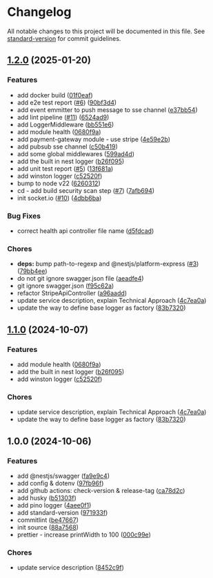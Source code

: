 # Changelog

All notable changes to this project will be documented in this file. See [standard-version](https://github.com/conventional-changelog/standard-version) for commit guidelines.

## [1.2.0](https://github.com/gknguyen/backend-node-service/compare/1.0.0...1.2.0) (2025-01-20)


### Features

* add docker build ([01f0eaf](https://github.com/gknguyen/backend-node-service/commit/01f0eafa6c38587fd66c709ad7387bfa7d934f66))
* add e2e test report ([#6](https://gk-github/gknguyen/backend-node-service/issues/6)) ([90bf3d4](https://github.com/gknguyen/backend-node-service/commit/90bf3d4783214e4701e2811db0b611ed657eb8c0))
* add event emmitter to push message to sse channel ([e37bb54](https://github.com/gknguyen/backend-node-service/commit/e37bb54bdb6741950429eb7e380803822ab990cc))
* add lint pipeline ([#11](https://gk-github/gknguyen/backend-node-service/issues/11)) ([6524ad9](https://github.com/gknguyen/backend-node-service/commit/6524ad977ed89c702368c899ca1357cb1952cbb6))
* add LoggerMiddleware ([bb551e6](https://github.com/gknguyen/backend-node-service/commit/bb551e64bd9e04e299ac19f856cc21983501acd2))
* add module health ([0680f9a](https://github.com/gknguyen/backend-node-service/commit/0680f9a618c58ec715d85b624d2cb8bf053be364))
* add payment-gateway module - use stripe ([4e59e2b](https://github.com/gknguyen/backend-node-service/commit/4e59e2b1c759d317623d71746134c8e8b4304879))
* add pubsub sse channel ([c50b419](https://github.com/gknguyen/backend-node-service/commit/c50b4195e27ff596a0c134b046b4ce6cc0a62cce))
* add some global middlewares ([599ad4d](https://github.com/gknguyen/backend-node-service/commit/599ad4dde59ca59d473cb8795cb70c12f2a05a02))
* add the built in nest logger ([b26f095](https://github.com/gknguyen/backend-node-service/commit/b26f095f50f07600c396198a95723f82183d1a09))
* add unit test report ([#5](https://gk-github/gknguyen/backend-node-service/issues/5)) ([13f681a](https://github.com/gknguyen/backend-node-service/commit/13f681adf127eaf93d946eb0eb5e3eca13a987c2))
* add winston logger ([c52520f](https://github.com/gknguyen/backend-node-service/commit/c52520f89008ace19da3242cc7189fa0db1b9d5e))
* bump to node v22 ([6260312](https://github.com/gknguyen/backend-node-service/commit/626031219709a6321ec31913dcfab219c68b3984))
* cd - add build security scan step ([#7](https://gk-github/gknguyen/backend-node-service/issues/7)) ([7afb694](https://github.com/gknguyen/backend-node-service/commit/7afb694b259db90efc4353065e06580025293591))
* init socket.io ([#10](https://gk-github/gknguyen/backend-node-service/issues/10)) ([4dbb6ba](https://github.com/gknguyen/backend-node-service/commit/4dbb6ba589b471ee504354613abc6b2d98293961))


### Bug Fixes

* correct health api controller file name ([d5fdcad](https://github.com/gknguyen/backend-node-service/commit/d5fdcad47f2036fec63bc38a465f103ce4633dda))


### Chores

* **deps:** bump path-to-regexp and @nestjs/platform-express ([#3](https://gk-github/gknguyen/backend-node-service/issues/3)) ([79bb4ee](https://github.com/gknguyen/backend-node-service/commit/79bb4ee40844e38f0d984d8820799ae75251bab8))
* do not git ignore swagger.json file ([aeadfe4](https://github.com/gknguyen/backend-node-service/commit/aeadfe4dd43cb745a3fc5068b2ae6b9d57ad6826))
* git ignore swagger.json ([f95c62a](https://github.com/gknguyen/backend-node-service/commit/f95c62ae9c99703e9cc52bb89eaebb5c70fc4774))
* refactor StripeApiController ([a96aadd](https://github.com/gknguyen/backend-node-service/commit/a96aadda84bd3da54d555cbab53c1bbed2a5379d))
* update service description, explain Technical Approach ([4c7ea0a](https://github.com/gknguyen/backend-node-service/commit/4c7ea0adc80d04c1b6449de1aafc0b5857114ee1))
* update the way to define base logger as factory ([83b7320](https://github.com/gknguyen/backend-node-service/commit/83b73206a95473a943d49cfa2316973d59aebdfb))

## [1.1.0](https://github.com/gknguyen/backend-node-service/compare/1.0.0...1.1.0) (2024-10-07)


### Features

* add module health ([0680f9a](https://github.com/gknguyen/backend-node-service/commit/0680f9a618c58ec715d85b624d2cb8bf053be364))
* add the built in nest logger ([b26f095](https://github.com/gknguyen/backend-node-service/commit/b26f095f50f07600c396198a95723f82183d1a09))
* add winston logger ([c52520f](https://github.com/gknguyen/backend-node-service/commit/c52520f89008ace19da3242cc7189fa0db1b9d5e))


### Chores

* update service description, explain Technical Approach ([4c7ea0a](https://github.com/gknguyen/backend-node-service/commit/4c7ea0adc80d04c1b6449de1aafc0b5857114ee1))
* update the way to define base logger as factory ([83b7320](https://github.com/gknguyen/backend-node-service/commit/83b73206a95473a943d49cfa2316973d59aebdfb))

## 1.0.0 (2024-10-06)


### Features

* add @nestjs/swagger ([fa9e9c4](https://github.com/gknguyen/backend-node-service/commit/fa9e9c4d69a60e00d08bbbc9e7cee78143f0499e))
* add config & dotenv ([97fb96f](https://github.com/gknguyen/backend-node-service/commit/97fb96f5e7254960c46c79407be649f6e659026a))
* add github actions: check-version & release-tag ([ca78d2c](https://github.com/gknguyen/backend-node-service/commit/ca78d2c77a69553e29f5fbf4359ef302617a69d2))
* add husky ([b51303f](https://github.com/gknguyen/backend-node-service/commit/b51303ff299931a4a9283e0f9d3209834a433208))
* add pino logger ([4aee0f1](https://github.com/gknguyen/backend-node-service/commit/4aee0f13fb19e7e3a93ea4351da4741c27acbb0e))
* add standard-version ([971933f](https://github.com/gknguyen/backend-node-service/commit/971933fc2c434ee55e81f1af5d98311f0f7dc1e6))
* commitlint ([be47667](https://github.com/gknguyen/backend-node-service/commit/be47667de5b647c64b25cb7397d443e72f2aacf1))
* init source ([88a7568](https://github.com/gknguyen/backend-node-service/commit/88a75688fcc48c62a35b7b5af17ae3f2e92d1ff0))
* prettier - increase printWidth to 100 ([000c99e](https://github.com/gknguyen/backend-node-service/commit/000c99ed53736392486dfafa9e359b553e774b8b))


### Chores

* update service description ([8452c9f](https://github.com/gknguyen/backend-node-service/commit/8452c9f46bee61f00f5de0a3c7c8e96cac2b43f4))
